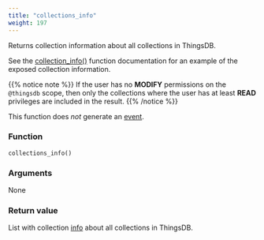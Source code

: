 ```yaml
---
title: "collections_info"
weight: 197
---
```


Returns collection information about all collections in ThingsDB.

See the [collection_info()](../../thingsdb-api/collection_info) function documentation for an example of the exposed collection information.

{{% notice note %}}
If the user has no **MODIFY** permissions on the `@thingsdb` scope, then only the collections where
the user has at least **READ** privileges are included in the result.
{{% /notice %}}

This function does *not* generate an [event](../../overview/events).

### Function

`collections_info()`

### Arguments

None

### Return value

List with collection [info](../../data-types/info)  about all collections in ThingsDB.
